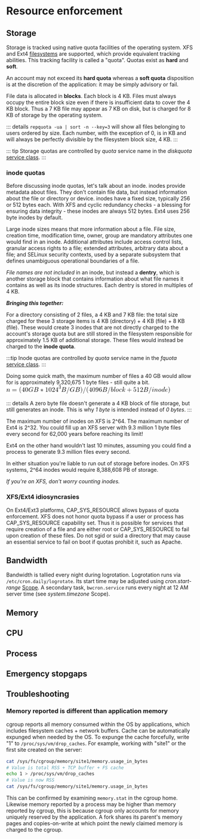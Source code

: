# Resource enforcement

## Storage

Storage is tracked using native quota facilities of the operating system. XFS and Ext4 [filesystems](Filesystem.md) are supported, which provide equivalent tracking abilities. This tracking facility is called a "quota". Quotas exist as **hard** and **soft**. 

An account may not exceed its **hard quota** whereas a **soft quota** disposition is at the discretion of the application: it may be simply advisory or fail.

File data is allocated in **blocks**. Each block is 4 KB. Files must always occupy the entire block size even if there is insufficient data to cover the 4 KB block. Thus a 7 KB file may appear as 7 KB on disk, but is charged for 8 KB of storage by the operating system.

::: details
`repquota -ua | sort -n --key=3` will show all files belonging to users ordered by size. Each number, with the exception of 0, is in KB and will always be perfectly divisible by the filesystem block size, 4 KB.
:::

::: tip
Storage quotas are controlled by *quota* service name in the *diskquota* [service class](Plans.md).
:::

### inode quotas

Before discussing inode quotas, let's talk about an inode. inodes provide metadata about files. They don't contain file data, but instead information about the file or directory or device. inodes have a fixed size, typically 256 or 512 bytes each. With XFS and cyclic redundancy checks - a blessing for ensuring data integrity - these inodes are always 512 bytes. Ext4 uses 256 byte inodes by default.

Large inode sizes means that more information about a file. File size, creation time, modification time, owner, group are mandatory attributes one would find in an inode. Additional attributes include access control lists, granular access rights to a file; extended attributes, arbitrary data about a file; and SELinux security contexts, used by a separate subsystem that defines unambiguous operational boundaries of a file. 

*File names are not included* in an inode, but instead a **dentry**, which is another storage block that contains information about what file names it contains as well as its inode structures. Each dentry is stored in multiples of 4 KB.

***Bringing this together:***

For a directory consisting of 2 files, a 4 KB and 7 KB file: the total size charged for these 3 storage items is 4 KB (directory) + 4 KB (file) + 8 KB (file). These would create 3 inodes that are not directly charged to the account's storage quota but are still stored in the filesystem responsible for approximately 1.5 KB of additional storage. These files would instead be charged to the **inode quota**.

:::tip
Inode quotas are controlled by *quota* service name in the *fquota* [service class](Plans.md).
:::

Doing some quick math, the maximum number of files a 40 GB would allow for is approximately 9,320,675 1 byte files - still quite a bit. ![quota-inode minimums](./images/quota-inode-minimum.png)

::: details
A zero byte file doesn't generate a 4 KB block of file storage, but still generates an inode. This is why *1 byte* is intended instead of *0 bytes*.
:::

The maximum number of inodes on XFS is 2^64. The maximum number of Ext4 is 2^32. You could fill up an XFS server with 9.3 million 1 byte files every second for 62,000 years before reaching its limit!

Ext4 on the other hand wouldn't last 10 minutes, assuming you could find a process to generate 9.3 million files every second. 

In either situation you're liable to run out of storage before inodes. On XFS systems, 2^64 inodes would require 8,388,608 PB of storage. 

*If you're on XFS, don't worry counting inodes.* 


### XFS/Ext4 idiosyncrasies

On Ext4/Ext3 platforms, CAP_SYS_RESOURCE allows bypass of quota enforcement. XFS does not honor quota bypass if a user or process has CAP_SYS_RESOURCE capability set. Thus it is possible for services that require creation of a file and are either root or CAP_SYS_RESOURCE to fail upon creation of these files. Do not sgid or suid a directory that may cause an essential service to fail on boot if quotas prohibit it, such as Apache.

## Bandwidth

Bandwidth is tallied every night during logrotation. Logrotation runs via `/etc/cron.daily/logrotate`. Its start time may be adjusted using *cron.start-range* [Scope](Scopes.md). A secondary task, `bwcron.service` runs every night at 12 AM server time (see *system.timezone* Scope).

## Memory

## CPU

## Process



## Emergency stopgaps

## Troubleshooting

### Memory reported is different than application memory

cgroup reports all memory consumed within the OS by applications, which includes filesystem caches + network buffers. Cache can be automatically expunged when needed by the OS. To expunge the cache forcefully, write "1" to `/proc/sys/vm/drop_caches`. For example, working with "site1" or the first site created on the server:

```bash
cat /sys/fs/cgroup/memory/site1/memory.usage_in_bytes
# Value is total RSS + TCP buffer + FS cache
echo 1 > /proc/sys/vm/drop_caches
# Value is now RSS
cat /sys/fs/cgroup/memory/site1/memory.usage_in_bytes
```

This can be confirmed by examining `memory.stat` in the cgroup home. Likewise memory reported by a process may be higher than memory reported by cgroup, this is because cgroup only accounts for memory uniquely reserved by the application. A fork shares its parent's memory pages and copies-on-write at which point the newly claimed memory is charged to the cgroup.
